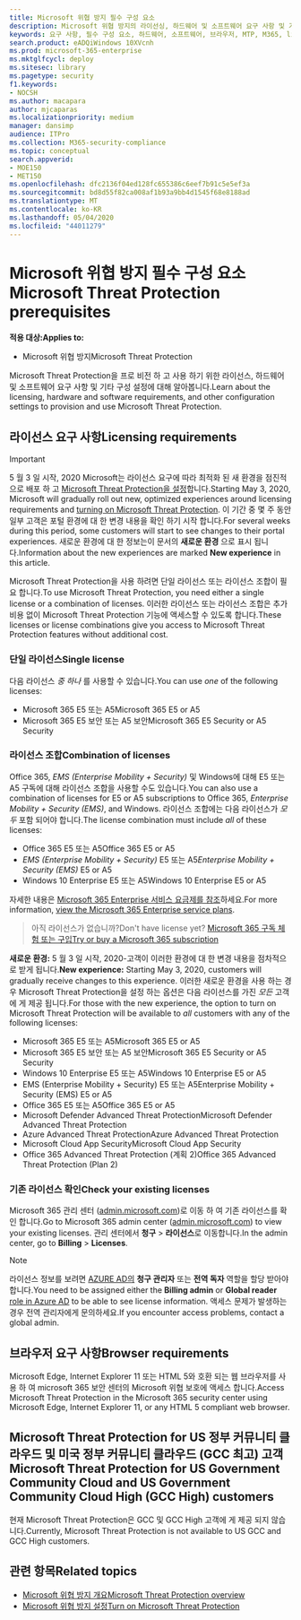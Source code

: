 ```yaml
---
title: Microsoft 위협 방지 필수 구성 요소
description: Microsoft 위협 방지의 라이선싱, 하드웨어 및 소프트웨어 요구 사항 및 기타 구성 설정에 대해 알아봅니다.
keywords: 요구 사항, 필수 구성 요소, 하드웨어, 소프트웨어, 브라우저, MTP, M365, license, E5, A5, EMS, purchase
search.product: eADQiWindows 10XVcnh
ms.prod: microsoft-365-enterprise
ms.mktglfcycl: deploy
ms.sitesec: library
ms.pagetype: security
f1.keywords:
- NOCSH
ms.author: macapara
author: mjcaparas
ms.localizationpriority: medium
manager: dansimp
audience: ITPro
ms.collection: M365-security-compliance
ms.topic: conceptual
search.appverid:
- MOE150
- MET150
ms.openlocfilehash: dfc2136f04ed128fc655386c6eef7b91c5e5ef3a
ms.sourcegitcommit: bd8d55f82ca008af1b93a9bb4d1545f68e8188ad
ms.translationtype: MT
ms.contentlocale: ko-KR
ms.lasthandoff: 05/04/2020
ms.locfileid: "44011279"
---
```

# <a name="microsoft-threat-protection-prerequisites"></a><span data-ttu-id="57599-104">Microsoft 위협 방지 필수 구성 요소</span><span class="sxs-lookup"><span data-stu-id="57599-104">Microsoft Threat Protection prerequisites</span></span>

<span data-ttu-id="57599-105">**적용 대상:**</span><span class="sxs-lookup"><span data-stu-id="57599-105">**Applies to:**</span></span>
- <span data-ttu-id="57599-106">Microsoft 위협 방지</span><span class="sxs-lookup"><span data-stu-id="57599-106">Microsoft Threat Protection</span></span>

<span data-ttu-id="57599-107">Microsoft Threat Protection을 프로 비전 하 고 사용 하기 위한 라이선스, 하드웨어 및 소프트웨어 요구 사항 및 기타 구성 설정에 대해 알아봅니다.</span><span class="sxs-lookup"><span data-stu-id="57599-107">Learn about the licensing, hardware and software requirements, and other configuration settings to provision and use Microsoft Threat Protection.</span></span>

## <a name="licensing-requirements"></a><span data-ttu-id="57599-108">라이선스 요구 사항</span><span class="sxs-lookup"><span data-stu-id="57599-108">Licensing requirements</span></span>

>[!IMPORTANT]
><span data-ttu-id="57599-109">5 월 3 일 시작, 2020 Microsoft는 라이선스 요구에 따라 최적화 된 새 환경을 점진적으로 배포 하 고 [Microsoft Threat Protection을 설정](mtp-enable.md)합니다.</span><span class="sxs-lookup"><span data-stu-id="57599-109">Starting May 3, 2020, Microsoft will gradually roll out new, optimized experiences around licensing requirements and [turning on Microsoft Threat Protection](mtp-enable.md).</span></span> <span data-ttu-id="57599-110">이 기간 중 몇 주 동안 일부 고객은 포털 환경에 대 한 변경 내용을 확인 하기 시작 합니다.</span><span class="sxs-lookup"><span data-stu-id="57599-110">For several weeks during this period, some customers will start to see changes to their portal experiences.</span></span> <span data-ttu-id="57599-111">새로운 환경에 대 한 정보는이 문서의 **새로운 환경** 으로 표시 됩니다.</span><span class="sxs-lookup"><span data-stu-id="57599-111">Information about the new experiences are marked **New experience** in this article.</span></span>

<span data-ttu-id="57599-112">Microsoft Threat Protection을 사용 하려면 단일 라이선스 또는 라이선스 조합이 필요 합니다.</span><span class="sxs-lookup"><span data-stu-id="57599-112">To use Microsoft Threat Protection, you need either a single license or a combination of licenses.</span></span> <span data-ttu-id="57599-113">이러한 라이선스 또는 라이선스 조합은 추가 비용 없이 Microsoft Threat Protection 기능에 액세스할 수 있도록 합니다.</span><span class="sxs-lookup"><span data-stu-id="57599-113">These licenses or license combinations give you access to Microsoft Threat Protection features without additional cost.</span></span>

### <a name="single-license"></a><span data-ttu-id="57599-114">단일 라이선스</span><span class="sxs-lookup"><span data-stu-id="57599-114">Single license</span></span>
<span data-ttu-id="57599-115">다음 라이선스 *중 하나* 를 사용할 수 있습니다.</span><span class="sxs-lookup"><span data-stu-id="57599-115">You can use *one* of the following licenses:</span></span>

- <span data-ttu-id="57599-116">Microsoft 365 E5 또는 A5</span><span class="sxs-lookup"><span data-stu-id="57599-116">Microsoft 365 E5 or A5</span></span>
- <span data-ttu-id="57599-117">Microsoft 365 E5 보안 또는 A5 보안</span><span class="sxs-lookup"><span data-stu-id="57599-117">Microsoft 365 E5 Security or A5 Security</span></span>

### <a name="combination-of-licenses"></a><span data-ttu-id="57599-118">라이선스 조합</span><span class="sxs-lookup"><span data-stu-id="57599-118">Combination of licenses</span></span>
<span data-ttu-id="57599-119">Office 365, *EMS (Enterprise Mobility + Security)* 및 Windows에 대해 E5 또는 A5 구독에 대해 라이선스 조합을 사용할 수도 있습니다.</span><span class="sxs-lookup"><span data-stu-id="57599-119">You can also use a combination of licenses for E5 or A5 subscriptions to Office 365, *Enterprise Mobility + Security (EMS)*, and Windows.</span></span> <span data-ttu-id="57599-120">라이선스 조합에는 다음 라이선스가 *모두* 포함 되어야 합니다.</span><span class="sxs-lookup"><span data-stu-id="57599-120">The license combination must include *all* of these licenses:</span></span>

- <span data-ttu-id="57599-121">Office 365 E5 또는 A5</span><span class="sxs-lookup"><span data-stu-id="57599-121">Office 365 E5 or A5</span></span>
- <span data-ttu-id="57599-122">*EMS (Enterprise Mobility + Security)* E5 또는 A5</span><span class="sxs-lookup"><span data-stu-id="57599-122">*Enterprise Mobility + Security (EMS)* E5 or A5</span></span>
- <span data-ttu-id="57599-123">Windows 10 Enterprise E5 또는 A5</span><span class="sxs-lookup"><span data-stu-id="57599-123">Windows 10 Enterprise E5 or A5</span></span>

<span data-ttu-id="57599-124">자세한 내용은 [Microsoft 365 Enterprise 서비스 요금제를 참조](https://www.microsoft.com/licensing/product-licensing/microsoft-365-enterprise)하세요.</span><span class="sxs-lookup"><span data-stu-id="57599-124">For more information, [view the Microsoft 365 Enterprise service plans](https://www.microsoft.com/licensing/product-licensing/microsoft-365-enterprise).</span></span>

> <span data-ttu-id="57599-125">아직 라이선스가 없습니까?</span><span class="sxs-lookup"><span data-stu-id="57599-125">Don't have license yet?</span></span> [<span data-ttu-id="57599-126">Microsoft 365 구독 체험 또는 구입</span><span class="sxs-lookup"><span data-stu-id="57599-126">Try or buy a Microsoft 365 subscription</span></span>](https://docs.microsoft.com/microsoft-365/commerce/try-or-buy-microsoft-365?view=o365-worldwide)


<span data-ttu-id="57599-127">**새로운 환경:** 5 월 3 일 시작, 2020-고객이 이러한 환경에 대 한 변경 내용을 점차적으로 받게 됩니다.</span><span class="sxs-lookup"><span data-stu-id="57599-127">**New experience:** Starting May 3, 2020, customers will gradually receive changes to this experience.</span></span> <span data-ttu-id="57599-128">이러한 새로운 환경을 사용 하는 경우 Microsoft Threat Protection을 설정 하는 옵션은 다음 라이선스를 가진 *모든* 고객에 게 제공 됩니다.</span><span class="sxs-lookup"><span data-stu-id="57599-128">For those with the new experience, the option to turn on Microsoft Threat Protection will be available to *all* customers with any of the following licenses:</span></span>

- <span data-ttu-id="57599-129">Microsoft 365 E5 또는 A5</span><span class="sxs-lookup"><span data-stu-id="57599-129">Microsoft 365 E5 or A5</span></span>
- <span data-ttu-id="57599-130">Microsoft 365 E5 보안 또는 A5 보안</span><span class="sxs-lookup"><span data-stu-id="57599-130">Microsoft 365 E5 Security or A5 Security</span></span>
- <span data-ttu-id="57599-131">Windows 10 Enterprise E5 또는 A5</span><span class="sxs-lookup"><span data-stu-id="57599-131">Windows 10 Enterprise E5 or A5</span></span>
- <span data-ttu-id="57599-132">EMS (Enterprise Mobility + Security) E5 또는 A5</span><span class="sxs-lookup"><span data-stu-id="57599-132">Enterprise Mobility + Security (EMS) E5 or A5</span></span> 
- <span data-ttu-id="57599-133">Office 365 E5 또는 A5</span><span class="sxs-lookup"><span data-stu-id="57599-133">Office 365 E5 or A5</span></span>
- <span data-ttu-id="57599-134">Microsoft Defender Advanced Threat Protection</span><span class="sxs-lookup"><span data-stu-id="57599-134">Microsoft Defender Advanced Threat Protection</span></span> 
- <span data-ttu-id="57599-135">Azure Advanced Threat Protection</span><span class="sxs-lookup"><span data-stu-id="57599-135">Azure Advanced Threat Protection</span></span> 
- <span data-ttu-id="57599-136">Microsoft Cloud App Security</span><span class="sxs-lookup"><span data-stu-id="57599-136">Microsoft Cloud App Security</span></span> 
- <span data-ttu-id="57599-137">Office 365 Advanced Threat Protection (계획 2)</span><span class="sxs-lookup"><span data-stu-id="57599-137">Office 365 Advanced Threat Protection (Plan 2)</span></span> 

### <a name="check-your-existing--licenses"></a><span data-ttu-id="57599-138">기존 라이선스 확인</span><span class="sxs-lookup"><span data-stu-id="57599-138">Check your existing  licenses</span></span>
<span data-ttu-id="57599-139">Microsoft 365 관리 센터 ([admin.microsoft.com](https://admin.microsoft.com/))로 이동 하 여 기존 라이선스를 확인 합니다.</span><span class="sxs-lookup"><span data-stu-id="57599-139">Go to Microsoft 365 admin center ([admin.microsoft.com](https://admin.microsoft.com/)) to view your existing licenses.</span></span> <span data-ttu-id="57599-140">관리 센터에서 **청구** > **라이선스**로 이동합니다.</span><span class="sxs-lookup"><span data-stu-id="57599-140">In the admin center, go to **Billing** > **Licenses**.</span></span>

>[!NOTE]
> <span data-ttu-id="57599-141">라이선스 정보를 보려면 [AZURE AD의](https://docs.microsoft.com/azure/active-directory/users-groups-roles/directory-assign-admin-roles#available-roles) **청구 관리자** 또는 **전역 독자** 역할을 할당 받아야 합니다.</span><span class="sxs-lookup"><span data-stu-id="57599-141">You need to be assigned either the **Billing admin** or **Global reader** [role in Azure AD](https://docs.microsoft.com/azure/active-directory/users-groups-roles/directory-assign-admin-roles#available-roles) to be able to see license information.</span></span> <span data-ttu-id="57599-142">액세스 문제가 발생하는 경우 전역 관리자에게 문의하세요.</span><span class="sxs-lookup"><span data-stu-id="57599-142">If you encounter access problems, contact a global admin.</span></span>

## <a name="browser-requirements"></a><span data-ttu-id="57599-143">브라우저 요구 사항</span><span class="sxs-lookup"><span data-stu-id="57599-143">Browser requirements</span></span>
<span data-ttu-id="57599-144">Microsoft Edge, Internet Explorer 11 또는 HTML 5와 호환 되는 웹 브라우저를 사용 하 여 microsoft 365 보안 센터의 Microsoft 위협 보호에 액세스 합니다.</span><span class="sxs-lookup"><span data-stu-id="57599-144">Access Microsoft Threat Protection in the Microsoft 365 security center using Microsoft Edge, Internet Explorer 11, or any HTML 5 compliant web browser.</span></span>

## <a name="microsoft-threat-protection-for-us-government-community-cloud-and-us-government-community-cloud-high-gcc-high-customers"></a><span data-ttu-id="57599-145">Microsoft Threat Protection for US 정부 커뮤니티 클라우드 및 미국 정부 커뮤니티 클라우드 (GCC 최고) 고객</span><span class="sxs-lookup"><span data-stu-id="57599-145">Microsoft Threat Protection for US Government Community Cloud and US Government Community Cloud High (GCC High) customers</span></span>
<span data-ttu-id="57599-146">현재 Microsoft Threat Protection은 GCC 및 GCC High 고객에 게 제공 되지 않습니다.</span><span class="sxs-lookup"><span data-stu-id="57599-146">Currently, Microsoft Threat Protection is not available to US GCC and GCC High customers.</span></span> 

## <a name="related-topics"></a><span data-ttu-id="57599-147">관련 항목</span><span class="sxs-lookup"><span data-stu-id="57599-147">Related topics</span></span>
- [<span data-ttu-id="57599-148">Microsoft 위협 방지 개요</span><span class="sxs-lookup"><span data-stu-id="57599-148">Microsoft Threat Protection overview</span></span>](microsoft-threat-protection.md)
- [<span data-ttu-id="57599-149">Microsoft 위협 방지 설정</span><span class="sxs-lookup"><span data-stu-id="57599-149">Turn on Microsoft Threat Protection</span></span>](mtp-enable.md)
